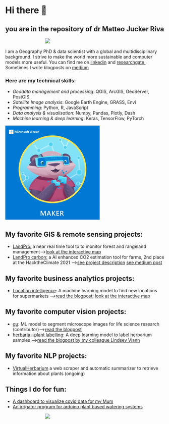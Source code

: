 # Hi there 👋



## you are in the repository of dr Matteo Jucker Riva   

<div style="display: block;  margin-left: auto;  margin-right: auto;  width: 50%;"><img src="images/my_name_is.gif" width=400 ></div>

I am a Geography PhD & data scientist with a global and multidisciplinary background.
I strive to make the world more sustainable and computer models more useful. You can find me on [linkedin](https://www.linkedin.com/in/matteojriva/) and [researchgate 
](https://www.researchgate.net/profile/Matteo_Jucker_Riva). Sometimes I write blogposts on [medium](https://matteo-jriva.medium.com/)

### Here are my technical skills:

- *Geodata management and processing*: QGIS, ArcGIS, GeoServer, PostGIS
- *Satellite Image analysis*: Google Earth Engine, GRASS, Envi
- *Programming*: Python, R, JavaScript
- *Data analysis & visualisation*: Numpy, Pandas, Plotly, Dash
- *Machine learning & deep learning*: Keras, TensorFlow, PyTorch

<a href="https://jumpnet.enjinx.io/eth/asset/68c0000000000030?source=EnjinWallet-1.14.1">
  <img src="/images/maker_badge.png" width=300>
</a>

## My favorite GIS & remote sensing projects:

- [LandPro:](https://github.com/ciskoh/LandProductivity) a near real time tool to to monitor forest and rangeland management-->[look at the interactive map](https://matteojriva.users.earthengine.app/view/suiviedesinterventionsmidelt)    
- [LandPro carbon:](https://github.com/ciskoh/climate_hackathon) a AI enhanced CO2 estimation tool for farms, 2nd place at the HacktheClimate 2021 -->[see project description](https://devpost.com/software/landpro) [see medium post](https://matteo-jriva.medium.com/our-experience-at-the-hacktheclimate-2021-28ae8e01700d)   


## My favorite business analytics projects:
 
- [Location intelligence](https://github.com/ciskoh/migros_branch_optimisation): A machine learning model to find new locations for supermarkets -->[read the blogpost](https://matteo-jriva.medium.com/location-intelligence-the-branch-network-optimization-problem-4aa4740088d8); [look at the interactive map](https://www.google.com/maps/d/u/0/edit?mid=1_uX0U2V-byD1GLv0KRuWC2Gxv2wRuNT7&usp=sharing)

## My favorite computer vision projects:   
 
- [qu](https://github.com/ciskoh/qu): ML model to segment microscope images for life science research (contributor)-->[read the blogpost](https://matteo-jriva.medium.com/on-a-cell-spotting-journey-with-qu-be253b21e6e7)   
- [herbaria--plant labelling](https://github.com/ciskoh/herbaria--plant-labeling): A deep learning model to label herbarium samples -->[read the blogpost by my colleague Lindsey Viann](https://lindseyviann.medium.com/final-bootcamp-blitz-b0e94407b0a)

## My favorite NLP projects:   
  
- [VirtualHerbarium](https://github.com/ciskoh/VirtualHerbarium) a web scraper and automatic summarizer to retrieve information about plants (ongoing)

## Things I do for fun:   

- [A dashboard to visualize covid data for my Mum](https://github.com/ciskoh/mamma-il-covid)   
- [An irrigator program for arduino plant based watering systems](https://github.com/ciskoh/irrigator_v2)   

<div><img src="images/contact_me.gif" width=400 style="display: block;  margin-left: auto;  margin-right: auto;  width: 50%;"></div>

